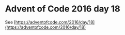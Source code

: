 # Advent of Code 2016 day 18

See [https://adventofcode.com/2016/day/18](https://adventofcode.com/2016/day/18)
